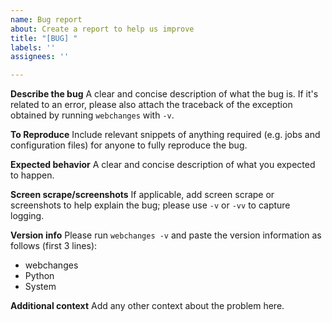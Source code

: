 ```yaml
---
name: Bug report
about: Create a report to help us improve
title: "[BUG] "
labels: ''
assignees: ''

---
```


**Describe the bug**
A clear and concise description of what the bug is.  If it's related to an error, please also attach the traceback 
of the exception obtained by running ``webchanges`` with ``-v``.

**To Reproduce**
Include relevant snippets of anything required (e.g. jobs and configuration files) for anyone to fully reproduce the 
bug.

**Expected behavior**
A clear and concise description of what you expected to happen.

**Screen scrape/screenshots**
If applicable, add screen scrape or screenshots to help explain the bug; please use ``-v`` or ``-vv`` to capture 
logging.

**Version info**
Please run ``webchanges -v`` and paste the version information as follows (first 3 lines):
 - webchanges
 - Python
 - System

**Additional context**
Add any other context about the problem here.
